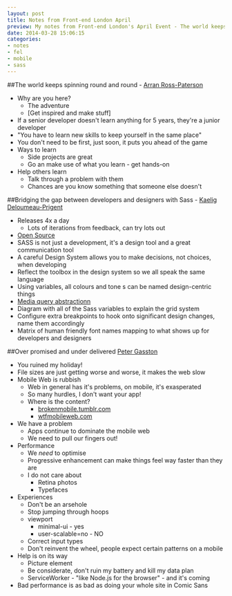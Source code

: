 ```yaml
---
layout: post
title: Notes from Front-end London April
preview: My notes from Front-end London's April Event - The world keeps spinning round and round from Arran Ross-Paterson, Bridging the gap between developers and designers with Sass from Kaelig Deloumeau-Prigent, and Over promised and under delivered from Peter Gasston.
date: 2014-03-28 15:06:15
categories:
- notes
- fel
- mobile
- sass
---
```


##The world keeps spinning round and round - [Arran Ross-Paterson](https://twitter.com/arranrp)

- Why are you here?
	- The adventure
	- [Get inspired and make stuff]
- If a senior developer doesn't learn anything for 5 years, they're a junior developer
- "You have to learn new skills to keep yourself in the same place"
- You don't need to be first, just soon, it puts you ahead of the game
- Ways to learn
	- Side projects are great
	- Go an make use of what you learn - get hands-on
- Help others learn
	- Talk through a problem with them
	- Chances are you know something that someone else doesn't

##Bridging the gap between developers and designers with Sass - [Kaelig Deloumeau-Prigent](https://twitter.com/kaelig)
- Releases 4x a day
	- Lots of iterations from feedback, can try lots out
- [Open Source](https://github.com/guardian/frontend)
- SASS is not just a development, it's a design tool and a great communication tool
- A careful Design System allows you to make decisions, not choices, when developing
- Reflect the toolbox in the design system so we all speak the same language
- Using variables, all colours and tone s can be named design-centric things
- [Media query abstractionn](https://github.com/guardian/sass-mq)
- Diagram with all of the Sass variables to explain the grid system
- Configure extra breakpoints to hook onto significant design changes, name them accordingly
- Matrix of human friendly font names mapping to what shows up for developers and designers

##Over promised and under delivered [Peter Gasston](@stopsatgreen)

- You ruined my holiday!
- File sizes are just getting worse and worse, it makes the web slow
- Mobile Web is rubbish
	- Web in general has it's problems, on mobile, it's exasperated
	- So many hurdles, I don't want your app!
	- Where is the content?
		- [brokenmobile.tumblr.com](http://brokenmobile.tumblr.com/)
		- [wtfmobileweb.com](http://wtfmobileweb.com/)
- We have a problem
	- Apps continue to dominate the mobile web
	- We need to pull our fingers out!
- Performance
	- We *need* to optimise
	- Progressive enhancement can make things feel way faster than they are
	- I do not care about
		- Retina photos
		- Typefaces
- Experiences
	- Don't be an arsehole
	- Stop jumping through hoops
	- viewport
		- minimal-ui - yes
		- user-scalable=no - NO
	- Correct input types
	- Don't reinvent the wheel, people expect certain patterns on a mobile
- Help is on its way
	- Picture element
	- Be considerate, don't ruin my battery and kill my data plan
	- ServiceWorker - "like Node.js for the browser" - and it's coming
- Bad performance is as bad as doing your whole site in Comic Sans
